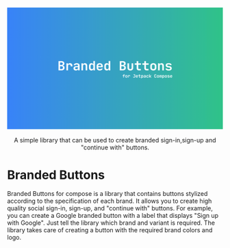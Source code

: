 ![Banner image](images/banner.png)
<p align = "center"> A simple library that can be used to create branded sign-in,sign-up and "continue with" buttons. </p>

# Branded Buttons 
Branded Buttons for compose is a library that contains buttons stylized according to the specification of each brand. It allows you to create high quality social sign-in, sign-up, and "continue with" buttons. For example, you can create a Google branded button with a label that displays "Sign up with Google". Just tell the library which brand and variant is required. The library takes care of creating a button with the required brand colors and logo.
